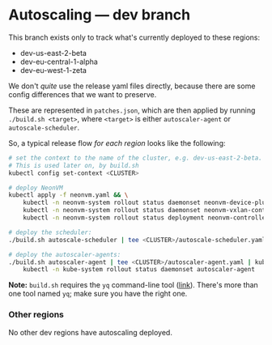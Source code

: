 # Autoscaling — dev branch

This branch exists only to track what's currently deployed to these regions:

* dev-us-east-2-beta
* dev-eu-central-1-alpha
* dev-eu-west-1-zeta

We don't *quite* use the release yaml files directly, because there are some config differences that
we want to preserve.

These are represented in `patches.json`, which are then applied by running `./build.sh <target>`,
where `<target>` is either `autoscaler-agent` or `autoscale-scheduler`.

So, a typical release flow _for each region_ looks like the following:

```sh
# set the context to the name of the cluster, e.g. dev-us-east-2-beta.
# This is used later on, by build.sh
kubectl config set-context <CLUSTER>

# deploy NeonVM
kubectl apply -f neonvm.yaml && \
    kubectl -n neonvm-system rollout status daemonset neonvm-device-plugin && \
    kubectl -n neonvm-system rollout status daemonset neonvm-vxlan-controller && \
    kubectl -n neonvm-system rollout status deployment neonvm-controller

# deploy the scheduler:
./build.sh autoscale-scheduler | tee <CLUSTER>/autoscale-scheduler.yaml | kubectl apply -f -

# deploy the autoscaler-agents:
./build.sh autoscaler-agent | tee <CLUSTER>/autoscaler-agent.yaml | kubectl apply -f - && \
    kubectl -n kube-system rollout status daemonset autoscaler-agent
```

**Note:** `build.sh` requires the `yq` command-line tool ([link](https://github.com/kislyuk/yq)).
There's more than one tool named `yq`; make sure you have the right one.

### Other regions

No other dev regions have autoscaling deployed.
